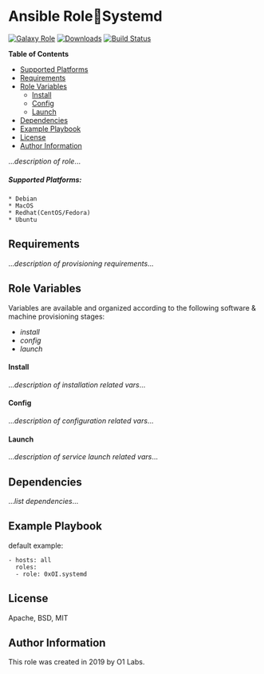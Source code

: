 Ansible Role:vertical_traffic_light:Systemd
=========
[![Galaxy Role](*role-shield-link*)](--role-link--)
[![Downloads](*downloads-shield-link*)](--role-link--)
[![Build Status](*build-shield-link*)](--role-link--)

**Table of Contents**
  - [Supported Platforms](#supported-platforms)
  - [Requirements](#requirements)
  - [Role Variables](#role-variables)
      - [Install](#install)
      - [Config](#config)
      - [Launch](#launch)
  - [Dependencies](#dependencies)
  - [Example Playbook](#example-playbook)
  - [License](#license)
  - [Author Information](#author-information)

...*description of role*...

##### Supported Platforms:
```
* Debian
* MacOS
* Redhat(CentOS/Fedora)
* Ubuntu
```

Requirements
------------

...*description of provisioning requirements*...

Role Variables
--------------
Variables are available and organized according to the following software & machine provisioning stages:
* _install_
* _config_
* _launch_

#### Install

...*description of installation related vars*...

#### Config

...*description of configuration related vars*...

#### Launch

...*description of service launch related vars*...

Dependencies
------------

...*list dependencies*...

Example Playbook
----------------
default example:
```
- hosts: all
  roles:
  - role: 0xOI.systemd
```

License
-------

Apache, BSD, MIT

Author Information
------------------

This role was created in 2019 by O1 Labs.
